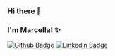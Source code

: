### Hi there 👋

### I'm Marcella! :sparkles:

[![Github Badge](https://img.shields.io/badge/-Github-000?style=flat-square&logo=Github&logoColor=white&link=https://github.com/marcella-ol)](https://github.com/marcella-ol)
[![Linkedin Badge](https://img.shields.io/badge/-LinkedIn-blue?style=flat-square&logo=Linkedin&logoColor=white&link=https://www.linkedin.com/in/marcella-oliverio/)](https://www.linkedin.com/in/marcella-oliverio/)

